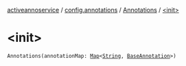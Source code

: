 [activeannoservice](../../index.md) / [config.annotations](../index.md) / [Annotations](index.md) / [&lt;init&gt;](./-init-.md)

# &lt;init&gt;

`Annotations(annotationMap: `[`Map`](https://kotlinlang.org/api/latest/jvm/stdlib/kotlin.collections/-map/index.html)`<`[`String`](https://kotlinlang.org/api/latest/jvm/stdlib/kotlin/-string/index.html)`, `[`BaseAnnotation`](../-base-annotation/index.md)`>)`